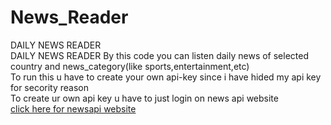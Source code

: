 # News_Reader
DAILY NEWS READER                                                                                                                                                                         
DAILY NEWS READER By this code you can listen daily news of selected country and news_category(like sports,entertainment,etc)                                                            
To run this u have to create your own api-key since i have hided my api key for secority reason                                                                                                                                                                                    
To create ur own api key u have to just login on news api website                                                                                                                         
[click here for newsapi website](https://newsapi.org)
